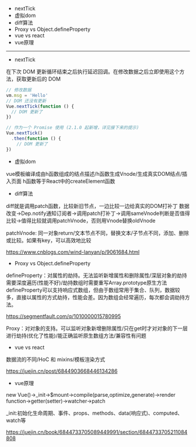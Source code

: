 * nextTick
* 虚拟dom
* diff算法
* Proxy vs Object.defineProperty
* vue vs react
* vue原理

---

* nextTick

在下次 DOM 更新循环结束之后执行延迟回调。在修改数据之后立即使用这个方法，获取更新后的 DOM

```js
// 修改数据
vm.msg = 'Hello'
// DOM 还没有更新
Vue.nextTick(function () {
  // DOM 更新了
})

// 作为一个 Promise 使用 (2.1.0 起新增，详见接下来的提示)
Vue.nextTick()
  .then(function () {
    // DOM 更新了
})
```

* 虚拟dom

vue模板编译成由h函数组成的结点描述/h函数生成Vnode/生成真实DOM结点/插入页面
h函数等于React中的createElement函数

* diff算法

diff就是调用patch函数，比较新旧节点，一边比较一边给真实的DOM打补丁
数据改变->Dep.notify通知订阅者->调用patch打补丁->调用sameVnode判断是否值得比较->值得比较就调用patchVnode，否则用Vnode替换oldVnode

patchVnode: 同一对象return/文本节点不同，替换文本/子节点不同，添加、删除或比较。如果有key，可以高效地比较

https://www.cnblogs.com/wind-lanyan/p/9061684.html

* Proxy vs Object.defineProperty

defineProperty：对属性的劫持。无法监听新增属性和删除属性/深层对象的劫持需要深度遍历(性能不好)/劫持数组时需要重写Array.prototype原生方法
defineProperty可以支持响应式数组，但由于数组常用于集合、队列，数据较多，直接以属性的方式劫持，性能会差。因为数组会经常遍历，每次都会调劫持方法。

https://segmentfault.com/q/1010000015780995

Proxy：对对象的支持。可以监听对象新增删除属性/只在get时才对对象的下一层进行劫持(优化了性能)/能正确监听原生数组方法/兼容性有问题

* vue vs react

数据流的不同/HoC 和 mixins/模板渲染方式

https://juejin.cn/post/6844903668446134286

* vue原理

new Vue()->_init->$mount->compile(parse,optimize,generate)->render function->getter(setter)->watcher->patch

_init:初始化生命周期、事件、props、methods、data(响应式)、computed、watch等

https://juejin.cn/book/6844733705089449991/section/6844733705211084808